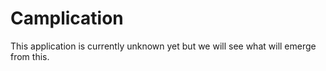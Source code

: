# Camplication

This application is currently unknown yet but we will see what will emerge from this.
